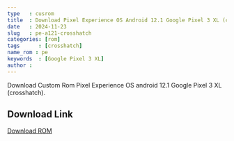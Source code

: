 ```yaml
---
type   : cusrom
title  : Download Pixel Experience OS Android 12.1 Google Pixel 3 XL (crosshatch)
date   : 2024-11-23
slug   : pe-a121-crosshatch
categories: [rom]
tags      : [crosshatch]
name_rom : pe
keywords  : [Google Pixel 3 XL]
author :
---
```


Download Custom Rom Pixel Experience OS android 12.1 Google Pixel 3 XL (crosshatch).



## Download Link
[Download ROM](https://get.pixelexperience.org/crosshatch)

